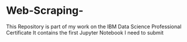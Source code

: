 # Web-Scraping-

This Repository is part of my work on the IBM Data Science Professional Certificate
It contains the first Jupyter Notebook I need to submit

